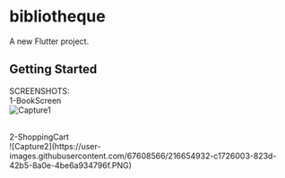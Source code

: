 # bibliotheque

A new Flutter project.

## Getting Started
SCREENSHOTS:<br>
1-BookScreen<br>
![Capture1](https://user-images.githubusercontent.com/67608566/216654898-ad49ce63-06d8-4101-9c5e-9f76dce2aa81.PNG)


<br>
2-ShoppingCart <br>
![Capture2](https://user-images.githubusercontent.com/67608566/216654932-c1726003-823d-42b5-8a0e-4be6a934796f.PNG)
